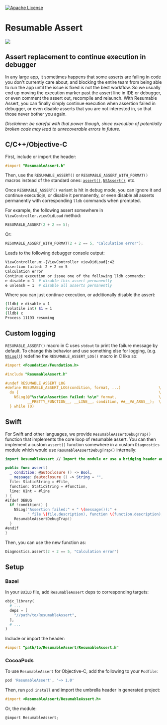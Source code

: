 [![Apache
License](https://img.shields.io/github/license/google/resumable-assert.svg)](LICENSE)

# Resumable Assert

![](https://gist.githubusercontent.com/shoumikhin/56ca2bf71e6b469d71488a50eb9f293b/raw/ce1860cfc638fa42247d814863e9abbd680e0edb/demo.gif)

## Assert replacement to continue execution in debugger

In any large app, it sometimes happens that some asserts are failing in code you
don't currently care about, and blocking the entire team from being able to run
the app until the issue is fixed is not the best workflow. So we usually end up
moving the execution marker past the assert line in IDE or debugger, or even
comment the assert out, recompile and relaunch. With Resumable Assert, you can
finally simply continue execution when assertion failed in debugger, or even
disable asserts that you are not interested in, so that those never bother you
again.

_Disclaimer: be careful with that power though, since execution of potentially
broken code may lead to unrecoverable errors in future._

## C/C++/Objective-C

First, include or import the header:

```objectivec
#import "ResumableAssert.h"
```

Then, use the `RESUMABLE_ASSERT()` or `RESUMABLE_ASSERT_WITH_FORMAT()` macros
instead of the standard ones:
[`assert()`](http://en.cppreference.com/w/c/error/assert),
[`NSAssert()`](https://developer.apple.com/documentation/foundation/nsassert),
etc.

Once `RESUMABLE_ASSERT()` variant is hit in debug mode, you can ignore it and
continue executiojn, or disable it permanently, or even disable all asserts
permanently with corresponding `lldb` commands when prompted.

For example, the following assert somewhere in `ViewController.viewDidLoad`
method:

```c
RESUMABLE_ASSERT(2 + 2 == 5);
```

Or:

```c
RESUMABLE_ASSERT_WITH_FORMAT(2 + 2 == 5, "Calculation error");
```

Leads to the following debugger console output:

```sh
ViewController.m:-[ViewController viewDidLoad]:42
Assertion failed: 2 + 2 == 5
Calculation error
Continue execution or issue one of the following lldb commands:
e disable = 1  # disable this assert permanently
e unleash = 1  # disable all asserts permanently
```

Where you can just continue execution, or additionally disable the assert:

```sh
(lldb) e disable = 1
(volatile int) $1 = 1
(lldb) c
Process 11193 resuming
```

## Custom logging

`RESUMABLE_ASSERT()` macro in C uses `stdout` to print the failure message by
default. To change this behavior and use something else for logging,
(e.g. [`NSLog()`](https://developer.apple.com/documentation/foundation/1395275-nslog))
redefine the `RESUMABLE_ASSERT_LOG()` macro in C like so:

```objectivec
#import <Foundation/Foundation.h>

#include "ResumableAssert.h"

#undef RESUMABLE_ASSERT_LOG
#define RESUMABLE_ASSERT_LOG(condition, format, ...)                 \
  do {                                                               \
    NSLog(@"%s:%u\nAssertion failed: %s\n" format,                   \
          __PRETTY_FUNCTION__, __LINE__, condition, ##__VA_ARGS__);  \
  } while (0)
```

## Swift

For Swift and other languages, we provide `ResumableAssertDebugTrap()` function
that implements the core loop of resumable assert. You can then implement
a custom `assert()` function somewhere in a custom `Diagnostics` module which
would use `ResumableAssertDebugTrap()` internally:

```swift
import ResumableAssert // Import the module or use a bridging header and import ResumableAssert.h.

public func assert(
  _ condition: @autoclosure () -> Bool,
  _ message: @autoclosure () -> String = "",
  file: StaticString = #file,
  function: StaticString = #function,
  line: UInt = #line
) {
#ifdef DEBUG
  if !condition() {
    NSLog("Assertion failed:" + " \(message()):" +
          " file \(file.description), function \(function.description), line \(line)")
    ResumableAssertDebugTrap()
  }
#endif
}
```

Then, you can use the new function as:

```swift
Diagnostics.assert(2 + 2 == 5, "Calculation error")
```

## Setup

### Bazel

In your `BUILD` file, add `ResumableAssert` deps to corresponding targets:

```python
objc_library(
  # ...
  deps = [
    "//path/to/ResumableAssert",
  ],
  # ...
)
```

Include or import the header:

```objectivec
#import "path/to/ResumableAssert/ResumableAssert.h"
```

### CocoaPods

To use `ResumableAssert` for Objective-C, add the following to your `Podfile`:

```ruby
pod 'ResumableAssert', '~> 1.0'
```

Then, run `pod install` and import the umbrella header in generated project:

```objectivec
#import <ResumableAssert/ResumableAssert.h>
```

Or, the module:

```objectivec
@import ResumableAssert;
```
